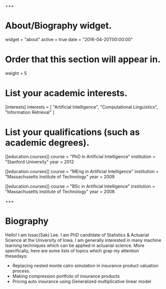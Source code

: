 +++
# About/Biography widget.
widget = "about"
active = true
date = "2016-04-20T00:00:00"

# Order that this section will appear in.
weight = 5

# List your academic interests.
[interests]
  interests = [
    "Artificial Intelligence",
    "Computational Linguistics",
    "Information Retrieval"
  ]

# List your qualifications (such as academic degrees).
[[education.courses]]
  course = "PhD in Artificial Intelligence"
  institution = "Stanford University"
  year = 2012

[[education.courses]]
  course = "MEng in Artificial Intelligence"
  institution = "Massachusetts Institute of Technology"
  year = 2009

[[education.courses]]
  course = "BSc in Artificial Intelligence"
  institution = "Massachusetts Institute of Technology"
  year = 2008
 
+++

# Biography

Hello! I am Issac(Sak) Lee. I am PhD candidate of Statistics & Actuarial Science at the University of Iowa. I am generally interested in many machine learning techniques which can be applied in actuarial science. More specifically, here are some lists of topics which grap my attention thesedays:

- Replacing nested monte calro simulation in insurance product valuation process.
- Making compression portfoilo of insurance products
- Pricing auto insurance using Generalized multiplicative linear model